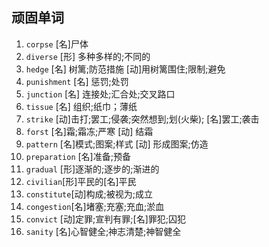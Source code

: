 ## 顽固单词

1. `corpse`   [名]尸体
2. `diverse` [形] 多种多样的;不同的
3. `hedge`  [名] 树篱;防范措施 [动]用树篱围住;限制;避免
4. `punishment` [名] 惩罚;处罚 
5. `junction` [名] 连接处;汇合处;交叉路口
6. `tissue` [名] 组织;纸巾；薄纸
7. `strike` [动]击打;罢工;侵袭;突然想到;划(火柴); [名]罢工;袭击
8. `forst` [名]霜;霜冻;严寒 [动] 结霜
9. `pattern` [名]模式;图案;样式 [动] 形成图案;仿造
10. `preparation` [名]准备;预备
11. `gradual` [形]逐渐的;逐步的;渐进的
12. `civilian`[形]平民的[名]平民
13. `constitute`[动]构成;被视为;成立
14. `congestion`[名]堵塞;充塞;充血;淤血
15. `convict` [动]定罪;宣判有罪;[名]罪犯;囚犯
16. `sanity` [名]心智健全;神志清楚;神智健全